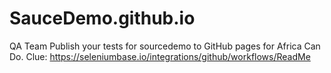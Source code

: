 # SauceDemo.github.io

QA Team
Publish your tests for sourcedemo to GitHub pages for Africa Can Do.
Clue: https://seleniumbase.io/integrations/github/workflows/ReadMe
